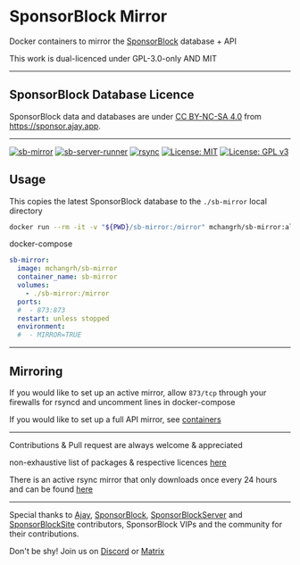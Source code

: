 # SponsorBlock Mirror
Docker containers to mirror the [SponsorBlock](https://sponsor.ajay.app) database + API

This work is dual-licenced under GPL-3.0-only AND MIT

---
## SponsorBlock Database Licence
SponsorBlock data and databases are under [CC BY-NC-SA 4.0](https://creativecommons.org/licenses/by-nc-sa/4.0/) from https://sponsor.ajay.app.

---

[![sb-mirror](https://img.shields.io/docker/image-size/mchangrh/sb-mirror/alpine?label=sb-mirror)](https://hub.docker.com/r/mchangrh/sb-mirror)
[![sb-server-runner](https://img.shields.io/docker/image-size/mchangrh/sb-server-runner/latest?label=sb-server-runner)](https://hub.docker.com/r/mchangrh/sb-server-runner)
[![rsync](https://img.shields.io/docker/image-size/mchangrh/rsync/alpine?label=rsync)](https://hub.docker.com/r/mchangrh/rsync)
[![License: MIT](https://img.shields.io/badge/License-MIT-yellow.svg)](https://opensource.org/licenses/MIT)
[![License: GPL v3](https://img.shields.io/badge/License-GPLv3-blue.svg)](https://www.gnu.org/licenses/gpl-3.0)


## Usage
This copies the latest SponsorBlock database to the `./sb-mirror` local directory

```sh
docker run --rm -it -v "${PWD}/sb-mirror:/mirror" mchangrh/sb-mirror:alpine
```
docker-compose
```yml
sb-mirror:
  image: mchangrh/sb-mirror
  container_name: sb-mirror
  volumes:
    - ./sb-mirror:/mirror
  ports:
  #  - 873:873
  restart: unless stopped
  environment:
  #  - MIRROR=TRUE
```
---
## Mirroring

If you would like to set up an active mirror, allow `873/tcp` through your firewalls for rsyncd and uncomment lines in docker-compose

If you would like to set up a full API mirror, see [containers](./docs/containers.md)

---

Contributions & Pull request are always welcome & appreciated

non-exhaustive list of packages & respective licences [here](./oss-attribution/attribution.md)

There is an active rsync mirror that only downloads once every 24 hours and can be found [here](http://sb-archive.mchang.xyz/)

---

Special thanks to [Ajay](https://ajay.app/), [SponsorBlock](https://github.com/ajayyy/SponsorBlock/graphs/contributors), [SponsorBlockServer](https://github.com/ajayyy/SponsorBlockServer/graphs/contributors) and [SponsorBlockSite](https://github.com/ajayyy/SponsorBlockSite/graphs/contributors) contributors, SponsorBlock VIPs and the community for their contributions.

Don't be shy! Join us on [Discord](https://discord.gg/SponsorBlock) or [Matrix](https://matrix.to/#/#sponsor:ajay.app?via=ajay.app&via=matrix.org&via=mozilla.org)
